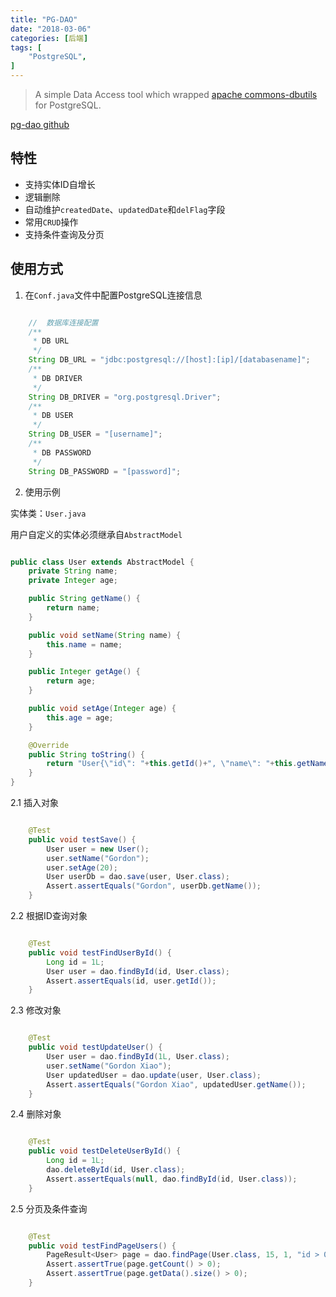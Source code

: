 ```yaml
---
title: "PG-DAO"
date: "2018-03-06"
categories: [后端]
tags: [
    "PostgreSQL",
]
---
```


> A simple Data Access tool which wrapped [apache commons-dbutils](http://commons.apache.org/proper/commons-dbutils/) for PostgreSQL.

[pg-dao github](https://github.com/igordonxiao/pg-dao)

## 特性
* 支持实体ID自增长
* 逻辑删除
* 自动维护`createdDate`、`updatedDate`和`delFlag`字段
* 常用`CRUD`操作
* 支持条件查询及分页

## 使用方式    

1. 在`Conf.java`文件中配置PostgreSQL连接信息    

```java

    //  数据库连接配置
    /**
     * DB URL
     */
    String DB_URL = "jdbc:postgresql://[host]:[ip]/[databasename]";
    /**
     * DB DRIVER
     */
    String DB_DRIVER = "org.postgresql.Driver";
    /**
     * DB USER
     */
    String DB_USER = "[username]";
    /**
     * DB PASSWORD
     */
    String DB_PASSWORD = "[password]";
```

        

2. 使用示例

实体类：`User.java`

用户自定义的实体必须继承自`AbstractModel`

```java

public class User extends AbstractModel {
    private String name;
    private Integer age;

    public String getName() {
        return name;
    }

    public void setName(String name) {
        this.name = name;
    }

    public Integer getAge() {
        return age;
    }

    public void setAge(Integer age) {
        this.age = age;
    }

    @Override
    public String toString() {
        return "User{\"id\": "+this.getId()+", \"name\": "+this.getName()+", \"age\": "+this.getAge()+", \"createdDate\": "+this.getCreatedDate()+", \"updatedDate\": "+this.getUpdatedDate()+", \"delFlag\": "+this.getDelFlag()+"}";
    }
}
```

2.1 插入对象
```java

    @Test
    public void testSave() {
        User user = new User();
        user.setName("Gordon");
        user.setAge(20);
        User userDb = dao.save(user, User.class);
        Assert.assertEquals("Gordon", userDb.getName());
    }
```

2.2 根据ID查询对象

```java

    @Test
    public void testFindUserById() {
        Long id = 1L;
        User user = dao.findById(id, User.class);
        Assert.assertEquals(id, user.getId());
    }
```

2.3 修改对象
```java

    @Test
    public void testUpdateUser() {
        User user = dao.findById(1L, User.class);
        user.setName("Gordon Xiao");
        User updatedUser = dao.update(user, User.class);
        Assert.assertEquals("Gordon Xiao", updatedUser.getName());
    }
```

2.4 删除对象
```java

    @Test
    public void testDeleteUserById() {
        Long id = 1L;
        dao.deleteById(id, User.class);
        Assert.assertEquals(null, dao.findById(id, User.class));
    }
```

2.5 分页及条件查询
```java

    @Test
    public void testFindPageUsers() {
        PageResult<User> page = dao.findPage(User.class, 15, 1, "id > 0 and createdDate > '2018-03-01 08:12:00'");
        Assert.assertTrue(page.getCount() > 0);
        Assert.assertTrue(page.getData().size() > 0);
    }
```